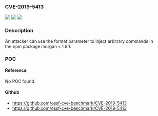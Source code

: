 ### [CVE-2019-5413](https://cve.mitre.org/cgi-bin/cvename.cgi?name=CVE-2019-5413)
![](https://img.shields.io/static/v1?label=Product&message=morgan&color=blue)
![](https://img.shields.io/static/v1?label=Version&message=n%2Fa&color=blue)
![](https://img.shields.io/static/v1?label=Vulnerability&message=Code%20Injection%20(CWE-94)&color=brighgreen)

### Description

An attacker can use the format parameter to inject arbitrary commands in the npm package morgan < 1.9.1.

### POC

#### Reference
No POC found.

#### Github
- https://github.com/ossf-cve-benchmark/CVE-2019-5413
- https://github.com/ossf-cve-benchmark/CVE-2019-5413

